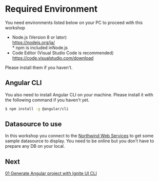 # Required Environment

You need environments listed below on your PC to proceed with this workshop 

* Node.js (Version 8 or lator) <br>
https://nodejs.org/ja/
<br>* npm is included inNode.js
* Code Editor (Visual Studio Code is recommended)<br>https://code.visualstudio.com/download

Please install them if you haven't.

## Angular CLI
You also need to install Angular CLI on your machine. Please install it with the following command if you haven't yet.

```sh
$ npm install -g @angular/cli
``` 

## Datasource to use

In this workshop you connect to the [Northwind Web Services](http://northwind.servicestack.net) to get some sample datasource to display.
You need to be online but you don't have to prepare any DB on your local.

## Next
[01 Generate Angular project with Ignite UI CLI](01-Generate-Angular-project.md)